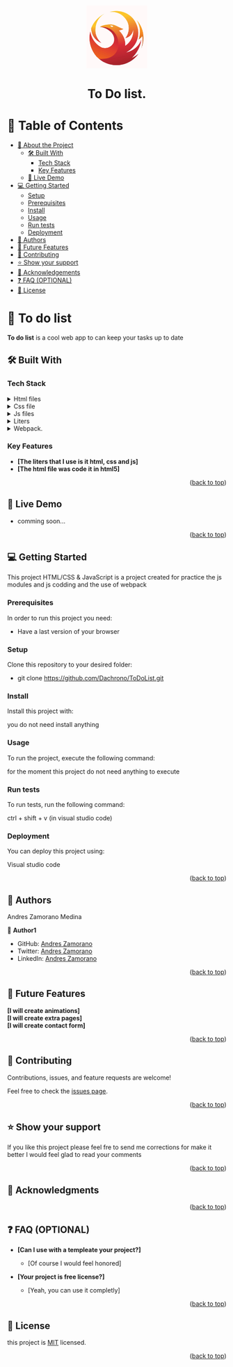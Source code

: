 <a name="readme-top"></a>

<div align="center">
  <img src="./src/pics/logo.png" alt="logo" width="140"  height="auto" />
  <br/>

  <h1><b>To Do list.</b></h1>

</div>

<!-- TABLE OF CONTENTS -->

# 📗 Table of Contents

- [📖 About the Project](#about-project)
  - [🛠 Built With](#built-with)
    - [Tech Stack](#tech-stack)
    - [Key Features](#key-features)
  - [🚀 Live Demo](#live-demo)
- [💻 Getting Started](#getting-started)
  - [Setup](#setup)
  - [Prerequisites](#prerequisites)
  - [Install](#install)
  - [Usage](#usage)
  - [Run tests](#run-tests)
  - [Deployment](#deployment)
- [👥 Authors](#authors)
- [🔭 Future Features](#future-features)
- [🤝 Contributing](#contributing)
- [⭐️ Show your support](#support)
- [🙏 Acknowledgements](#acknowledgements)
- [❓ FAQ (OPTIONAL)](#faq)
- [📝 License](#license)

<!-- PROJECT DESCRIPTION -->

# 📖 To do list <a name="about-project"></a>

**To do list** is a cool web app to can keep your tasks up to date 

## 🛠 Built With <a name="built-with"></a>

### Tech Stack <a name="tech-stack"></a>

<details>
  <summary>Html files</summary>
  <ul>
    <li>this files contends all html code, font, links, css links, js links</li>
  </ul>
</details>

<details>
<summary>Css file</summary>
  <ul>
    <li>this files help us to give the visual part to the html files content</li>
  </ul>
</details>

<details>
<summary>Js files</summary>
  <ul>
    <li>this file help us to use DOM into the html files and do funtions features</li>
  </ul>
</details>

<details>
  <summary>Liters</summary>
  <ul>
    <li>I use liters to help find error in the code </li>
  </ul>
</details>

<details>
  <summary>Webpack.</summary>
  <ul>
    <li>I use web pack in this project </li>
  </ul>
</details>

### Key Features <a name="key-features"></a>

- **[The liters that I use is it html, css and js]**
- **[The html file was code it in html5]**

<p align="right">(<a href="#readme-top">back to top</a>)</p>

## 🚀 Live Demo <a name="live-demo"></a>

- comming soon...

<p align="right">(<a href="#readme-top">back to top</a>)</p>

## 💻 Getting Started <a name="getting-started"></a>

This project HTML/CSS & JavaScript is a project created for practice the js modules and js codding and the use of webpack 

### Prerequisites

In order to run this project you need:

- Have a last version of your browser

### Setup

Clone this repository to your desired folder:

- git clone https://github.com/Dachrono/ToDoList.git


### Install

Install this project with:

you do not need install anything

### Usage

To run the project, execute the following command:

for the moment this project do not need anything to execute

### Run tests

To run tests, run the following command:

ctrl + shift + v (in visual studio code)

### Deployment

You can deploy this project using:

Visual studio code 

<p align="right">(<a href="#readme-top">back to top</a>)</p>

## 👥 Authors <a name="authors"></a>

Andres Zamorano Medina

👤 **Author1**

- GitHub: [Andres Zamorano](https://github.com/Dachrono)
- Twitter: [Andres Zamorano](https://twitter.com/Dachrono)
- LinkedIn: [Andres Zamorano](https://www.linkedin.com/in/andres-zamorano-785b77a1/)

<p align="right">(<a href="#readme-top">back to top</a>)</p>

## 🔭 Future Features <a name="future-features"></a>

**[I will create animations]**<br>
**[I will create extra pages]**<br>
**[I will create contact form]**

<p align="right">(<a href="#readme-top">back to top</a>)</p>

## 🤝 Contributing <a name="contributing"></a>

Contributions, issues, and feature requests are welcome!

Feel free to check the [issues page](../../issues/).

<p align="right">(<a href="#readme-top">back to top</a>)</p>

<!-- SUPPORT -->

## ⭐️ Show your support <a name="support"></a>

If you like this project please feel fre to send me corrections for make it better I would feel glad to read your comments  

<p align="right">(<a href="#readme-top">back to top</a>)</p>

<!-- ACKNOWLEDGEMENTS -->

## 🙏 Acknowledgments <a name="acknowledgements"></a>



<p align="right">(<a href="#readme-top">back to top</a>)</p>

<!-- FAQ (optional) -->

## ❓ FAQ (OPTIONAL) <a name="faq"></a>


- **[Can I use with a templeate your project?]**

  - [Of course I would feel honored]

- **[Your project is free license?]**

  - [Yeah, you can use it completly]

<p align="right">(<a href="#readme-top">back to top</a>)</p>

<!-- LICENSE -->

## 📝 License <a name="license"></a>

this project is [MIT](./LICENSE) licensed.

<p align="right">(<a href="#readme-top">back to top</a>)</p>